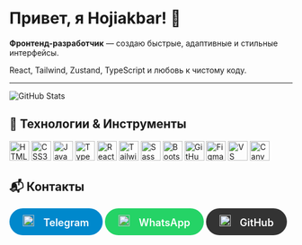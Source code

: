 <h1>Привет, я Hojiakbar! 👋</h1>

<p><b>Фронтенд-разработчик</b> — создаю быстрые, адаптивные и стильные интерфейсы.</p>
<p>React, Tailwind, Zustand, TypeScript и любовь к чистому коду.</p>

---

<p>
  <img src="https://github-readme-stats.vercel.app/api?username=HojiakbarMirzakarimov&show_icons=true&theme=radical" alt="GitHub Stats" />
</p>

## 🚀 Технологии & Инструменты

<p align="left">
  <img src="https://cdn.jsdelivr.net/gh/devicons/devicon/icons/html5/html5-original.svg" width="35" title="HTML5" />
  <img src="https://cdn.jsdelivr.net/gh/devicons/devicon/icons/css3/css3-original.svg" width="35" title="CSS3" />
  <img src="https://cdn.jsdelivr.net/gh/devicons/devicon/icons/javascript/javascript-original.svg" width="35" title="JavaScript" />
  <img src="https://cdn.jsdelivr.net/gh/devicons/devicon/icons/typescript/typescript-original.svg" width="35" title="TypeScript" />
  <img src="https://cdn.jsdelivr.net/gh/devicons/devicon/icons/react/react-original.svg" width="35" title="React" />
  <img src="https://cdn.simpleicons.org/tailwindcss/06B6D4" width="35" title="Tailwind CSS" />
  <img src="https://cdn.jsdelivr.net/gh/devicons/devicon/icons/sass/sass-original.svg" width="35" title="Sass" />
  <img src="https://cdn.jsdelivr.net/gh/devicons/devicon/icons/bootstrap/bootstrap-plain.svg" width="35" title="Bootstrap" />
  <img src="https://cdn.jsdelivr.net/gh/devicons/devicon/icons/github/github-original.svg" width="35" title="GitHub" />
  <img src="https://cdn.jsdelivr.net/gh/devicons/devicon/icons/figma/figma-original.svg" width="35" title="Figma" />
  <img src="https://cdn.jsdelivr.net/gh/devicons/devicon/icons/vscode/vscode-original.svg" width="35" title="VS Code" />
  <img src="https://img.icons8.com/color/48/000000/canva.png" width="35" title="Canva" />
</p>

## 📬 Контакты

<p class="flex justify-center items-center gap-6">
  <a href="https://t.me/08hoji00" style="text-decoration: none; display: inline-block; background-color: #0088cc; color: white; padding: 0.75rem 1.5rem; border-radius: 9999px; font-weight: 600; font-size: 1.125rem; transition: transform 0.2s; transform: scale(1);">
    <img src="https://img.icons8.com/ios-filled/50/ffffff/telegram-app.png" width="20" style="display: inline-block; margin-right: 0.75rem;" />
    Telegram
  </a> 
  <a href="https://wa.me/996555251506" style="text-decoration: none; display: inline-block; background-color: #25d366; color: white; padding: 0.75rem 1.5rem; border-radius: 9999px; font-weight: 600; font-size: 1.125rem; transition: transform 0.2s; transform: scale(1);">
    <img src="https://img.icons8.com/ios-filled/50/ffffff/whatsapp.png" width="20" style="display: inline-block; margin-right: 0.75rem;" />
    WhatsApp
  </a> 
  <a href="https://github.com/HojiakbarMirzakarimov" style="text-decoration: none; display: inline-block; background-color: #333; color: white; padding: 0.75rem 1.5rem; border-radius: 9999px; font-weight: 600; font-size: 1.125rem; transition: transform 0.2s; transform: scale(1);">
    <img src="https://img.icons8.com/ios-filled/50/ffffff/github.png" width="20" style="display: inline-block; margin-right: 0.75rem;" />
    GitHub
  </a>
</p>
